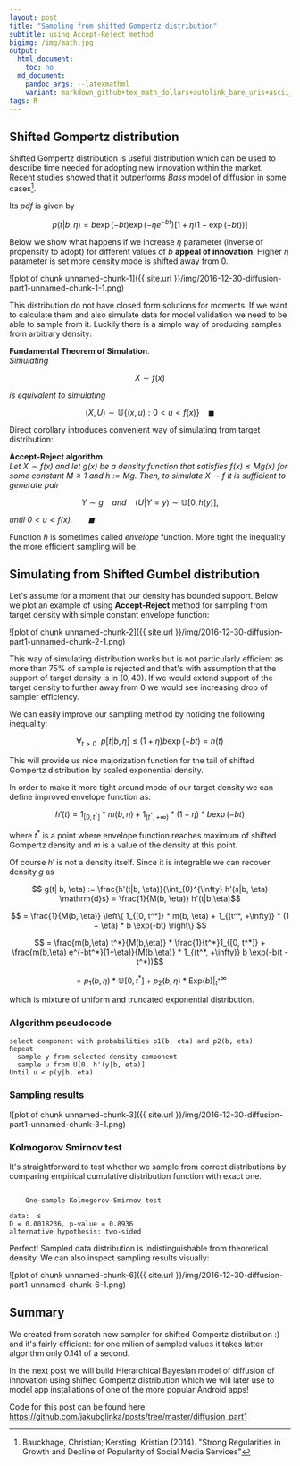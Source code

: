 ```yaml
---
layout: post
title: "Sampling from shifted Gompertz distribution"
subtitle: using Accept-Reject method 
bigimg: /img/math.jpg
output:
  html_document:
    toc: no
  md_document:
    pandoc_args: --latexmathml
    variant: markdown_github+tex_math_dollars+autolink_bare_uris+ascii_identifiers
tags: R
---
```




## Shifted Gompertz distribution

Shifted Gompertz distribution is useful distribution which can be used to describe time needed for adopting new innovation within the market. Recent studies showed that it outperforms *Bass* model of diffusion in some cases[^1]. 

Its *pdf* is given by 

$$p(t | b, \eta) = b\exp(-bt) \exp(-\eta e^{-bt})[1 + \eta(1 - \exp(-bt))]$$

Below we show what happens if we increase $\eta$ parameter (inverse of propensity to adopt) for different values of $b$ **appeal of innovation**.
Higher $\eta$ parameter is set more density mode is shifted away from $0$.

![plot of chunk unnamed-chunk-1]({{ site.url }}/img/2016-12-30-diffusion-part1-unnamed-chunk-1-1.png)

This distribution do not have closed form solutions for moments. If we want to calculate them and also simulate data for model validation we need to be able to sample from it.
Luckily there is a simple way of producing samples from arbitrary density:  

**Fundamental Theorem of Simulation**.  
*Simulating*

$$ X \sim f(x) $$

*is equivalent to simulating*

$$ (X, U) \sim \mathbb{U}\{(x, u) : 0 < u < f(x)\} \ \ \ \ \blacksquare $$

Direct corollary introduces convenient way of simulating from target distribution:

**Accept-Reject algorithm.**  
*Let $X \sim f(x)$ and let $g(x)$ be a density function that satisfies $f(x) \leq M g(x)$ for some constant $M \geq 1$ and $h:=Mg$. 
Then, to simulate  $X \sim f$ it is sufficient to generate pair*

$$ Y \sim g \ \ \ \ and \ \ \ \  (U|Y = y) \sim \mathbb{U}[0, h(y)], $$

*until $0 < u < f(x).$ $\ \ \ \ \ \ \blacksquare$*  

Function $h$ is sometimes called *envelope* function. More tight the inequality the more efficient sampling will be.

## Simulating from Shifted Gumbel distribution

Let's assume for a moment that our density has bounded support.
Below we plot an example of using **Accept-Reject** method for sampling from target density with simple constant envelope function:


![plot of chunk unnamed-chunk-2]({{ site.url }}/img/2016-12-30-diffusion-part1-unnamed-chunk-2-1.png)

This way of simulating distribution works but is not particularly efficient as more than 75% of sample is rejected and that's with assumption that the support of target density is in $(0, 40)$. If we would extend support of the target density to further away from $0$ we would see increasing drop of sampler efficiency.

We can easily improve our sampling method by noticing the following inequality:

$$\forall_{t>0} \ \ p[t|b,\eta] \le (1 + \eta) b\exp(-bt) = h(t)$$

This will provide us nice majorization function for the tail of shifted Gompertz distribution by scaled exponential density. 

In order to make it more tight around mode of our target density we can define improved envelope function as:

$$h'(t) =  1_{[0, t^*]} * m(b, \eta) + 1_{(t^*, +\infty)} * (1 + \eta) * b \exp(-bt)$$


where $t^*$ is a point where envelope function reaches maximum of shifted Gompertz density and $m$ is a value of the density at this point.

Of course $h'$ is not a density itself. Since it is integrable we can recover density $g$ as

$$ g(t| b, \eta) := \frac{h'(t|b, \eta)}{\int_{0}^{\infty} h'(s|b, \eta) \mathrm{d}s} = \frac{1}{M(b, \eta)} h'(t|b,\eta)$$

$$ = \frac{1}{M(b, \eta)} \left\{ 1_{[0, t^*]} * m(b, \eta) + 1_{(t^*, +\infty)} * (1 + \eta) * b \exp(-bt) \right\} $$

$$ = \frac{m(b,\eta) t^*}{M(b,\eta)} * \frac{1}{t^*}1_{[0, t^*]}  + \frac{m(b,\eta) e^{-bt^*}(1+\eta)}{M(b,\eta)} * 1_{(t^*, +\infty)} b \exp(-b(t - t^*))$$

$$ = p_1(b,\eta) * \mathbb{U}[0, t^*] + p_2(b, \eta) * \mathrm{Exp}(b)|_{t^*}^{\infty} $$

which is mixture of uniform and truncated exponential distribution.

### Algorithm pseudocode

    select component with probabilities p1(b, eta) and p2(b, eta)
    Repeat
      sample y from selected density component
      sample u from U[0, h'(y|b, eta)]
    Until u < p(y|b, eta)

### Sampling results


![plot of chunk unnamed-chunk-3]({{ site.url }}/img/2016-12-30-diffusion-part1-unnamed-chunk-3-1.png)
    
### Kolmogorov Smirnov test

It's straightforward to test whether we sample from correct distributions by comparing empirical cumulative distribution function with exact one. 





```

	One-sample Kolmogorov-Smirnov test

data:  s
D = 0.0018236, p-value = 0.8936
alternative hypothesis: two-sided
```

Perfect! Sampled data distribution is indistinguishable from theoretical density. We can also inspect sampling results visually:

![plot of chunk unnamed-chunk-6]({{ site.url }}/img/2016-12-30-diffusion-part1-unnamed-chunk-6-1.png)

## Summary

We created from scratch new sampler for shifted Gompertz distribution :) and it's fairly efficient: for one milion of sampled values it takes latter algorithm only 0.141 of a second. 

In the next post we will build Hierarchical Bayesian model of diffusion of innovation using shifted Gompertz distribution which we will later use to model app installations of one of the more popular Android apps!
 
Code for this post can be found here:
<https://github.com/jakubglinka/posts/tree/master/diffusion_part1>

[^1]: Bauckhage, Christian; Kersting, Kristian (2014). "Strong Regularities in Growth and Decline of Popularity of Social Media Services"

